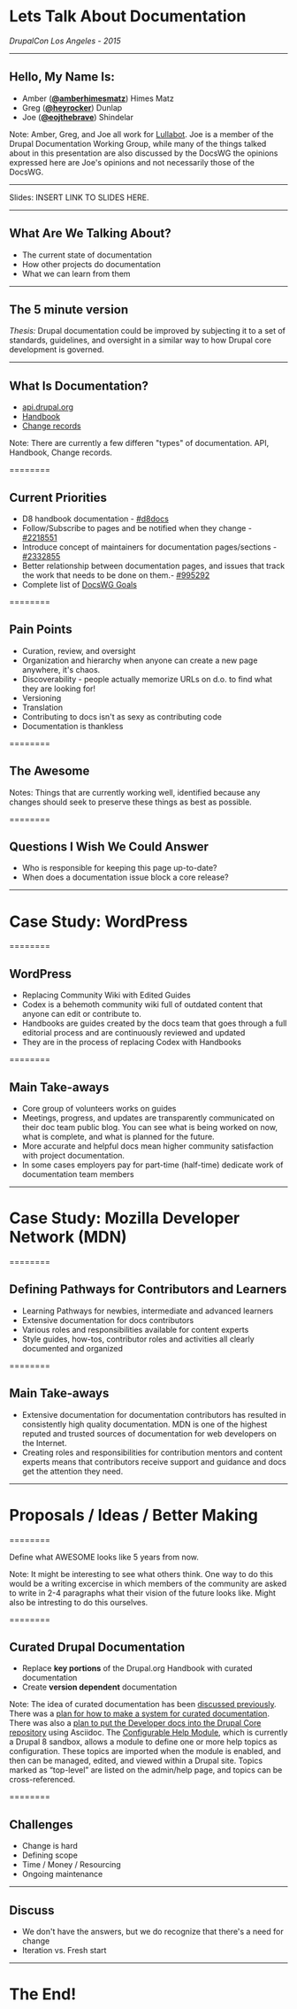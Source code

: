 
# Lets Talk About Documentation

_DrupalCon Los Angeles - 2015_

----------

## Hello, My Name Is:

- Amber ([**@amberhimesmatz**](https://twitter.com/amberhimesmatz)) Himes Matz
- Greg ([**@heyrocker**](https://twitter.com/heyrocker)) Dunlap
- Joe ([**@eojthebrave**](https://twitter.com/eojthebrave)) Shindelar

Note: Amber, Greg, and Joe all work for [Lullabot](https://www.lullabot.com). Joe is a member of the Drupal Documentation Working Group, while many of the things talked about in this presentation are also discussed by the DocsWG the opinions expressed here are Joe's opinions and not necessarily those of the DocsWG.

----------

Slides: INSERT LINK TO SLIDES HERE.

----------

## What Are We Talking About?

- The current state of documentation
- How other projects do documentation
- What we can learn from them

----------

## The 5 minute version

_Thesis:_ Drupal documentation could be improved by subjecting it to a set of standards, guidelines, and oversight in a similar way to how Drupal core development is governed.

----------

## What Is Documentation?

- [api.drupal.org](http://api.drupal.org)
- [Handbook](https://www.drupal.org/documentation)
- [Change records](https://www.drupal.org/list-changes)

Note: There are currently a few differen "types" of documentation. API, Handbook, Change records.

========

## Current Priorities

- D8 handbook documentation - [#d8docs](https://www.drupal.org/project/issues/search?status[]=Open&issue_tags=d8docs)
- Follow/Subscribe to pages and be notified when they change - [#2218551](https://www.drupal.org/node/2218551)
- Introduce concept of maintainers for documentation pages/sections - [#2332855](https://www.drupal.org/node/2332855)
- Better relationship between documentation pages, and issues that track the work that needs to be done on them.- [#995292](https://www.drupal.org/node/995292)
- Complete list of [DocsWG Goals](https://www.drupal.org/governance/docwg-goals)

========

## Pain Points

- Curation, review, and oversight
- Organization and hierarchy when anyone can create a new page anywhere, it's chaos.
- Discoverability - people actually memorize URLs on d.o. to find what they are looking for!
- Versioning
- Translation
- Contributing to docs isn't as sexy as contributing code
- Documentation is thankless

========

## The Awesome

Notes: Things that are currently working well, identified because any changes should seek to preserve these things as best as possible.

========

## Questions I Wish We Could Answer

- Who is responsible for keeping this page up-to-date?
- When does a documentation issue block a core release?

----------
<!-- .slide: data-background="#167DF3" -->
<!-- .slide: data-color="#ffffff" -->

# Case Study: WordPress

========
<!-- .slide: data-background="#167DF3" -->

## WordPress

- Replacing Community Wiki with Edited Guides
- Codex is a behemoth community wiki full of outdated content that anyone can edit or contribute to.
- Handbooks are guides created by the docs team that goes through a full editorial process and are continuously reviewed and updated
- They are in the process of replacing Codex with Handbooks

========
<!-- .slide: data-background="#167DF3" -->

## Main Take-aways

- Core group of volunteers works on guides
- Meetings, progress, and updates are transparently communicated on their doc team public blog. You can see what is being worked on now, what is complete, and what is planned for the future.
- More accurate and helpful docs mean higher community satisfaction with project documentation.
- In some cases employers pay for part-time (half-time) dedicate work of documentation team members

----------
<!-- .slide: data-background="#FF0F19" -->

# Case Study: Mozilla Developer Network (MDN)

========
<!-- .slide: data-background="#FF0F19" -->

## Defining Pathways for Contributors and Learners

- Learning Pathways for newbies, intermediate and advanced learners
- Extensive documentation for docs contributors
- Various roles and responsibilities available for content experts
- Style guides, how-tos, contributor roles and activities all clearly documented and organized

========
<!-- .slide: data-background="#FF0F19" -->

## Main Take-aways

- Extensive documentation for documentation contributors has resulted in consistently high quality documentation. MDN is one of the highest reputed and trusted sources of documentation for web developers on the Internet.
- Creating roles and responsibilities for contribution mentors and content experts means that contributors receive support and guidance and docs get the attention they need.

----------

# Proposals / Ideas / Better Making

========

Define what AWESOME looks like 5 years from now.

Note: It might be interesting to see what others think. One way to do this would be a writing excercise in which members of the community are asked to write in 2-4 paragraphs what their vision of the future looks like. Might also be intresting to do this ourselves.

========

## Curated Drupal Documentation

- Replace **key portions** of the Drupal.org Handbook with curated documentation
- Create **version dependent** documentation

Note: The idea of curated documentation has been [discussed previously](https://www.drupal.org/node/1291058). There was a [plan for how to make a system for curated documentation](https://www.drupal.org/node/1095012). There was also a [plan to put the Developer docs into the Drupal Core repository](https://www.drupal.org/node/2106873) using Asciidoc. The [Configurable Help Module](https://www.drupal.org/sandbox/jhodgdon/2369943), which is currently a Drupal 8 sandbox, allows a module to define one or more help topics as configuration. These topics are imported when the module is enabled, and then can be managed, edited, and viewed within a Drupal site. Topics marked as “top-level” are listed on the admin/help page, and topics can be cross-referenced.

========

## Challenges

- Change is hard
- Defining scope
- Time / Money / Resourcing
- Ongoing maintenance

----------

## Discuss

- We don't have the answers, but we do recognize that there's a need for change
- Iteration vs. Fresh start

----------

# The End!